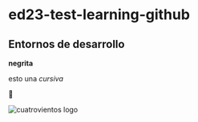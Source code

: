 # ed23-test-learning-github

## Entornos de desarrollo

**negrita** 

esto una _cursiva_

🐶

![cuatrovientos logo](http://www.cuatrovientos.org/wp-content/uploads/2023/03/logo-cuatrovientos-2-1-300x75.png)
